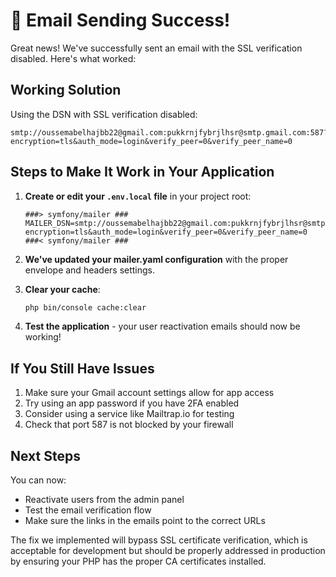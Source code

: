 # 🎉 Email Sending Success!

Great news! We've successfully sent an email with the SSL verification disabled. Here's what worked:

## Working Solution

Using the DSN with SSL verification disabled:
```
smtp://oussemabelhajbb22@gmail.com:pukkrnjfybrjlhsr@smtp.gmail.com:587?encryption=tls&auth_mode=login&verify_peer=0&verify_peer_name=0
```

## Steps to Make It Work in Your Application

1. **Create or edit your `.env.local` file** in your project root:
   ```
   ###> symfony/mailer ###
   MAILER_DSN=smtp://oussemabelhajbb22@gmail.com:pukkrnjfybrjlhsr@smtp.gmail.com:587?encryption=tls&auth_mode=login&verify_peer=0&verify_peer_name=0
   ###< symfony/mailer ###
   ```

2. **We've updated your mailer.yaml configuration** with the proper envelope and headers settings.

3. **Clear your cache**:
   ```bash
   php bin/console cache:clear
   ```

4. **Test the application** - your user reactivation emails should now be working!

## If You Still Have Issues

1. Make sure your Gmail account settings allow for app access
2. Try using an app password if you have 2FA enabled
3. Consider using a service like Mailtrap.io for testing
4. Check that port 587 is not blocked by your firewall

## Next Steps

You can now:
- Reactivate users from the admin panel
- Test the email verification flow
- Make sure the links in the emails point to the correct URLs

The fix we implemented will bypass SSL certificate verification, which is acceptable for development but should be properly addressed in production by ensuring your PHP has the proper CA certificates installed. 